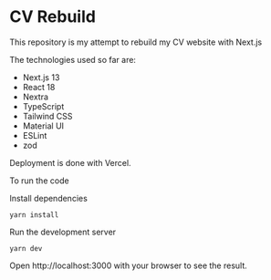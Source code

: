 # CV Rebuild

This repository is my attempt to rebuild my CV website with Next.js

The technologies used so far are:  
- Next.js 13
- React 18
- Nextra
- TypeScript
- Tailwind CSS
- Material UI
- ESLint
- zod

Deployment is done with Vercel. 

To run the code 

Install dependencies

`yarn install`

Run the development server

`yarn dev`

Open http://localhost:3000 with your browser to see the result.
